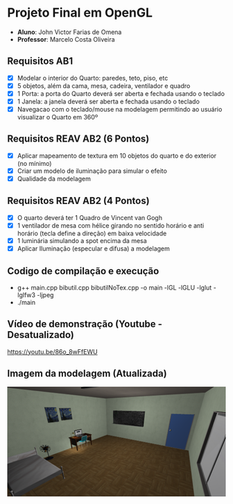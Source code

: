 # Projeto Final em OpenGL
- **Aluno**: John Victor Farias de Omena
- **Professor**: Marcelo Costa Oliveira

## Requisitos AB1
- [x] Modelar o interior do Quarto: paredes, teto, piso, etc
- [x] 5 objetos, além da cama, mesa, cadeira, ventilador e quadro
- [x] 1 Porta: a porta do Quarto deverá ser aberta e fechada usando o teclado
- [x] 1 Janela: a janela deverá ser aberta e fechada usando o teclado
- [x] Navegacao com o teclado/mouse na modelagem permitindo ao usuário visualizar o Quarto em 360º

## Requisitos REAV AB2 (6 Pontos)

- [x] Aplicar mapeamento de textura em 10 objetos do quarto e do exterior (no mínimo)
- [x] Criar um modelo de  iluminação para simular o efeito
- [x] Qualidade da modelagem

## Requisitos REAV AB2 (4 Pontos)

- [x] O quarto deverá ter 1 Quadro de Vincent van Gogh
- [x] 1 ventilador de mesa com hélice girando no sentido horário e anti horário (tecla define a direção) em baixa velocidade
- [x] 1 luminária simulando a spot encima da mesa
- [x] Aplicar Iluminação (especular e difusa) a modelagem

## Codigo de compilação e execução

- g++ main.cpp bibutil.cpp bibutilNoTex.cpp -o main -lGL -lGLU -lglut -lglfw3 -ljpeg
- ./main

## Vídeo de demonstração (Youtube - Desatualizado)

https://youtu.be/86o_8wFfEWU

## Imagem da modelagem (Atualizada)

![screenshot](bedroom2.png)
